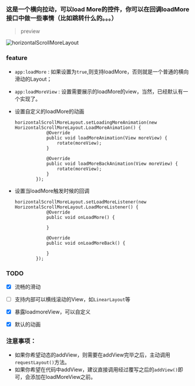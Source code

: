### 这是一个横向拉动，可以load More的控件，你可以在回调loadMore接口中做一些事情（比如跳转什么的。。。）

> preview

![horizontalScrollMoreLayout](http://o7zh7nhn0.bkt.clouddn.com/horizontalScrollMoreLayout.gif)

### feature

- `app:loadMore` : 如果设置为`true`,则支持loadMore，否则就是一个普通的横向滑动的Layout；
- `app:loadMoreView` : 设置需要展示的loadMore的view，当然，已经默认有一个实现了。

- 设置自定义的loadMore的动画

    ```
    horizontalScrollMoreLayout.setLoadingMoreAnimation(new HorizontalScrollMoreLayout.LoadMoreAnimation() {
                @Override
                public void loadMoreAnimation(View moreView) {
                    rotate(moreView);
                }
    
                @Override
                public void loadMoreBackAnimation(View moreView) {
                    rotate(moreView);
                }
            });
    ```

- 设置当loadMore触发时候的回调

    ```
    horizontalScrollMoreLayout.setLoadMoreListener(new HorizontalScrollMoreLayout.LoadMoreListener() {
                @Override
                public void onLoadMore() {
    
                }
    
                @Override
                public void onLoadMoreBack() {
    
                }
            });
    ```

### TODO

- [x] 流畅的滑动
- [ ] 支持内部可以横线滚动的View，如`LinearLayout`等
- [x] 暴露loadmoreView，可以自定义
- [x] 默认的动画


### 注意事项：

- 如果你希望动态的addView，则需要在addView完毕之后，主动调用`requestLayout()`方法。
- 如果你希望在代码中addView，建议直接调用经过覆写之后的`addView()`即可，会添加在loadMoreView之前。
